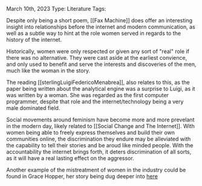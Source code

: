 March 10th, 2023
Type: Literature
Tags:

Despite only being a short poem, [[Fax Machine]] does offer an interesting insight into relationships before the internet and modern communication, as well as a subtle way to hint at the role women served in regards to the history of the internet. 

Historically, women were only respected or given any sort of "real" role if there was no alternative. They were cast aside at the earliest convience, and only used to benefit and serve the interests and discoveries of the men, much like the woman in the story. 

The reading [[sterlingLuigiFedericoMenabrea]], also relates to this, as the paper being written about the analytical engine was a surprise to Luigi, as it was written by a woman. She was regarded as the first computer programmer, despite that role and the internet/technology being a very male dominated field. 

Social movements around feminism have become more and more prevelant in the modern day, likely related to [[Social Change and The Internet]]. With women being able to freely express themselves and build their own communities online, the discrimination they endure may be alleviated with the capability to tell their stories and be aroud like minded people. With the accountability the internet brings forth, it deters discrimination of all sorts, as it will have a real lasting effect on the aggressor. 

Another example of the mistreatment of women in the industry could be found in Grace Hopper, her story being dug deeper into [here](https://themike92.github.io/memex-HIST1900/Thoughts/Computational%20Devices/Grace%20Hopper/)

